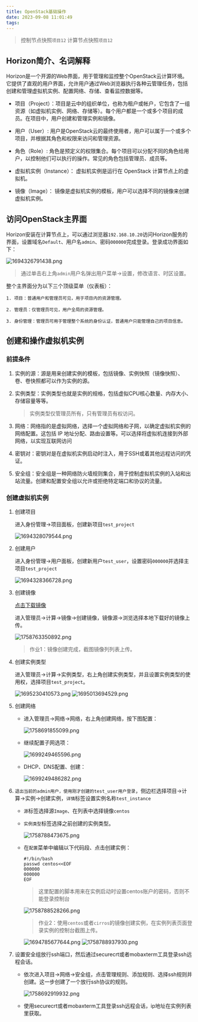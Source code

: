 ```yaml
---
title: OpenStack基础操作
date: 2023-09-08 11:01:49 
tags:
---
```


>控制节点快照`项目12`
>计算节点快照`项目12`

## Horizon简介、名词解释

Horizon是一个开源的Web界面，用于管理和监控整个OpenStack云计算环境。它提供了直观的用户界面，允许用户通过Web浏览器执行各种云管理任务，包括创建和管理虚拟机实例、配置网络、存储、查看监控数据等。

* 项目（Project）：项目是云中的组织单位，也称为租户或帐户，它包含了一组资源（如虚拟机实例、网络、存储等）。每个用户都是一个或多个项目的成员。在项目中，用户创建和管理实例和镜像。

* 用户（User）:  用户是OpenStack云的最终使用者，用户可以属于一个或多个项目，并根据其角色和权限来访问和管理资源。

* 角色（Role）: 角色是预定义的权限集合。每个项目可以分配不同的角色给用户，以控制他们可以执行的操作。常见的角色包括管理员、成员等。

* 虚拟机实例（Instance）： 虚拟机实例是运行在 OpenStack 计算节点上的虚拟机。

* 镜像（Image）： 镜像是虚拟机实例的模板，用户可以选择不同的镜像来创建虚拟机实例。

## 访问OpenStack主界面

Horizon安装在计算节点上，可以通过浏览器`192.168.10.20`访问Horizon服务的界面，设置域名`Default`、用户名`admin`、密码`000000`完成登录。登录成功界面如下：

![1694326791438.png](https://lsky.taojie.fun:52222/i/2023/09/10/2023-09-10-1694326793.png)

>通过单击右上角`admin`用户名弹出用户菜单->设置，修改语言、时区设置。

整个主界面分为以下三个顶级菜单（仪表板）：

    1. 项目：普通用户和管理员可见，用于项目内的资源管理。

    2. 管理员：仅管理员可见，用户全局的资源管理。

    3. 身份管理：管理员可用于管理整个系统的身份认证，普通用户只能管理自己的项目信息。

## 创建和操作虚拟机实例

### 前提条件

1. 实例的源：源是用来创建实例的模板，包括镜像、实例快照（镜像快照）、卷、卷快照都可以作为实例的源。

2. 实例类型：实例类型也就是实例的规格，包括虚拟CPU核心数量、内存大小、存储容量等等。

    >实例类型仅管理员所有，只有管理员有权访问。

3. 网络：网络指的是虚拟网络，选择一个虚拟网络和子网，以确定虚拟机实例的网络配置。这包括 IP 地址分配、路由设置等。可以选择将虚拟机连接到外部网络，以实现互联网访问

4. 密钥对：密钥对是在虚拟机实例启动时注入，用于SSH或着其他远程访问的凭证。

5. 安全组：安全组是一种网络防火墙规则集合，用于控制虚拟机实例的入站和出站流量。创建和配置安全组以允许或拒绝特定端口和协议的流量。
  
### 创建虚拟机实例

1. 创建项目

   进入身份管理->项目面板，创建新项目`test_project`

    ![1694328079544.png](https://lsky.taojie.fun:52222/i/2023/09/10/2023-09-10-1694328081.png)

2. 创建用户

    进入身份管理->用户面板，创建新用户`test_user`，设置密码`000000`并选择主项目`test_project`

    <img src="https://lsky.taojie.fun:52222/i/2023/09/10/2023-09-10-1694328368.png" alt="1694328366728.png" title="1694328366728.png" />

3. 创建镜像

    [点击下载镜像](https://fast-mirror.isrc.ac.cn/centos-cloud/centos/7/images/CentOS-7-x86_64-GenericCloud-2003.qcow2)

    进入管理员->计算->镜像->创建镜像，镜像源->浏览选择本地下载好的镜像上传。

    <img src="https://lsky.taojie.fun:52222/i/2025/09/25/2025-09-25-1758763462.png" alt="1758763350892.png" title="1758763350892.png" />

   >作业1：镜像创建完成，截图镜像列列表上传。

4. 创建实例类型

    进入管理员->计算->实例类型，右上角创建实例类型，并且设置实例类型的使用权，选择项目`test_project`。

    <img src="https://lsky.taojie.fun:52222/i/2023/09/21/2023-09-21-1695230412.png" alt="1695230410573.png" title="1695230410573.png" />

    <img src="https://lsky.taojie.fun:52222/i/2023/09/18/2023-09-18-1695013697.png" alt="1695013694529.png" title="1695013694529.png" />

5. 创建网络

    * 进入管理员->网络->网络，右上角创建网络，按下图配置：

        <img src="https://lsky.taojie.fun:52222/i/2025/09/24/2025-09-24-1758691964.png" alt="1758691855099.png" title="1758691855099.png" />

    * 继续配置子网选项：

        <img src="https://lsky.taojie.fun:52222/i/2023/11/06/2023-11-06-1699249465.png" alt="1699249465596.png" title="1699249465596.png" />

    * DHCP、DNS配置、创建：

        <img src="https://lsky.taojie.fun:52222/i/2023/11/06/2023-11-06-1699249486.png" alt="1699249486282.png" title="1699249486282.png" />

6. `退出当前的admin用户，使用刚才创建的test_user用户登录`，侧边栏选择项目->计算->实例->创建实例，`详情`标签设置实例名称`test_instance`

    * `源`标签选择源`Image`、在列表中选择镜像`centos`

    * `实例类型`标签选择之前创建的实例类型。

        <img src="https://lsky.taojie.fun:52222/i/2025/09/25/2025-09-25-1758788585.png" alt="1758788473675.png" title="1758788473675.png" />

    * 在`配置`菜单中编辑以下代码段、点击创建实例：

        ```text
        #!/bin/bash
        passwd centos<<EOF
        000000
        000000
        EOF
        ```

        >这里配置的脚本用来在实例启动时设置centos账户的密码，否则不能登录控制台

        <img src="https://lsky.taojie.fun:52222/i/2025/09/25/2025-09-25-1758788640.png" alt="1758788528266.png" title="1758788528266.png" />

        >作业2：使用`centos`或者`cirros`的镜像创建实例，在实例列表页面登录实例的控制台截图上传。

        <img src="https://lsky.taojie.fun:52222/i/2023/09/15/2023-09-15-1694785678.png" alt="1694785677644.png" title="1694785677644.png" />

        <img src="https://lsky.taojie.fun:52222/i/2025/09/25/2025-09-25-1758789049.png" alt="1758788937930.png" title="1758788937930.png" />

7. 设置安全组放行ssh端口，然后通过securecrt或者mobaxterm工具登录ssh远程会话。

    * 依次进入项目->网络->安全组，点击管理规则、添加规则、选择ssh规则并创建。这一步创建了一个放行ssh协议的规则。

        <img src="https://lsky.taojie.fun:52222/i/2025/09/24/2025-09-24-1758693029.png" alt="1758692919932.png" title="1758692919932.png" />

    * 使用securecrt或者mobaxterm工具登录ssh远程会话，ip地址在实例列表里获取。
